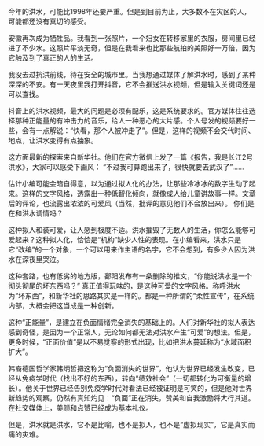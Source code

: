 今年的洪水，可能比1998年还要严重。但是到目前为止，大多数不在灾区的人，可能都还没有真切的感受。

安徽再次成为牺牲品。我看到一张照片，一个妇女在转移家里的衣服，房间里已经进了不少水。这照片平淡无奇，但是在我看来也比那些航拍的美照好一万倍，因为它触及到了真正的人的生活。

我没去过抗洪前线，待在安全的城市里。当我想通过媒体了解洪水时，感到了某种深深的不安。有一天夜里我打开抖音，它不会推送洪水视频，但是输入关键词还是可以查找。

抖音上的洪水视频，最大的问题是必须有配乐，这是系统要求的。官方媒体往往选择那种正能量的有冲击力的音乐，给人一种恶心的大片感。个人号发的视频要好一些，会有一点解说：“快看，那个人被冲走了”。但是，这样的视频不会交代时间、地点，让洪水变得有点抽象。

这方面最新的探索来自新华社。他们在官方微信上发了一篇《报告，我是长江2号洪水》，大家可以感受下画风： “不过我可算跑出来了，很快就要去武汉了”……

估计小编可能会暗自得意，以为通过拟人化的办法，让那些冷冰冰的数字生动了起来。这样的文字风格，透露出一种低智化倾向，就像成人给儿童讲故事一样。文章后的评论，也流露出浓浓的可爱风（当然，批评的意见他们不会放出来）。 你们是在和洪水调情吗？

这种拟人和装可爱，让人感到极度不适。洪水摧毁了无数人的生活，你怎么能够可爱起来？这种拟人化，恰恰是“机构”缺少人性的表现。在小编看来，洪水只是它“改编”的一个对象，一个可以用来作主语的名字，它不会想到，有多少人因为洪水在深夜里哭泣。

这种套路，也有低劣的地方版，鄱阳发布有一条删除的推文，“你能说洪水是一个彻头彻尾的坏东西吗？” 真正值得玩味的，是这种可爱的文字风格。称呼洪水为“坏东西”，和新华社的思路其实是一样的。都是一种所谓的“柔性宣传”，在系统内部，大概会把这当成是一种创新。

这种“正能量”，是建立在负面情绪完全消失的基础上的。人们对新华社的拟人表达感到奇怪，是因为一个正常人，无论如何都无法对洪水产生“可爱”的想法。但是，更多时候，“正面价值”是以不易觉察的形式出现，比如把洪水蔓延称为“水域面积扩大”。

韩裔德国哲学家韩炳哲把这称为“负面消失的世界”，他认为世界已经发生改变，已经从免疫学时代（找出不好的东西），转向“绩效社会”（一切都转化为可衡量的增长）。他关于世界已经告别免疫学时代对看法已经被证明是可笑的，但是他对世界新趋势的观察，仍然有真知灼见：“负面”正在消失，赞美和自我激励将大行其道。在社交媒体上，美颜和点赞已经成为基本礼仪。

但是，洪水就是洪水，它不是比喻，也不是拟人，也不是“虚拟现实”，它是真实而痛的灾难。


